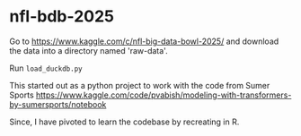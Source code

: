 # nfl-bdb-2025

Go to https://www.kaggle.com/c/nfl-big-data-bowl-2025/ and download the data into a directory named 'raw-data'.

Run `load_duckdb.py`

This started out as a python project to work with the code from Sumer Sports https://www.kaggle.com/code/pvabish/modeling-with-transformers-by-sumersports/notebook

Since, I have pivoted to learn the codebase by recreating in R.

